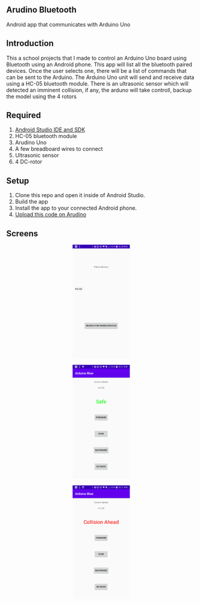 ## Arudino Bluetooth

Android app that communicates with Arduino Uno

## Introduction
 
 This a school projects that I made to control an Arduino Uno board using Bluetooth using an Android phone. This app will list all the  bluetooth paired devices. Once the user selects one, there will be a list of commands that can be sent to the Arduino. The Arduino Uno unit will send and receive data using a HC-05 bluetooth module. There is an ultrasonic sensor which will detected an imminent collision, if any, the arduno will take controll, backup the model using the 4 rotors

## Required 

1. [Android Studio IDE and SDK](http://developer.android.com/sdk/index.html)
2. HC-05 bluetooth module
3. Arudino Uno 
4. A few breadboard wires to connect
5. Ultrasonic sensor
6. 4 DC-rotor

## Setup

1. Clone this repo and open it inside of Android Studio.
2. Build the app
3. Install the app to your connected Android phone.
4. [Upload this code on Arudino](https://github.com/claudioMiraka/ArduinoBluetooth/blob/master/arduino%20bluetooth/arduino_blue/arduino_blue.ino)

## Screens
<p align="center"> 
<img src="screenshots/Screenshot_2020-04-14-22-20-52.png" width="30%" height="30%" >
</p>

<p align="center"> 
<img src="screenshots/Screenshot_2020-04-14-22-21-02.png" width="30%" height="30%" >
</p>

<p align="center"> 
<img src="screenshots/Screenshot_2020-04-14-22-21-09.png" width="30%" height="30%" >
</p?
